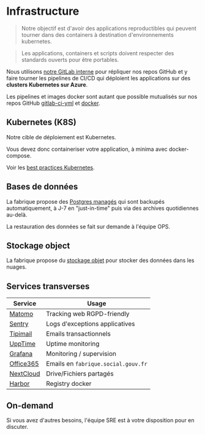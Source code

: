 # Infrastructure

> Notre objectif est d'avoir des applications reproductibles qui peuvent tourner dans des containers à destination d'environnements kubernetes.

> Les applications, containers et scripts doivent respecter des standards ouverts pour être portables.

Nous utilisons [notre GitLab interne](https://gitlab.factory.social.gouv.fr/) pour répliquer nos repos GitHub et y faire tourner les pipelines de CI/CD qui déploient les applications sur des **clusters Kubernetes sur Azure**.

Les pipelines et images docker sont autant que possible mutualisés sur nos repos GitHub [gitlab-ci-yml](https://github.com/SocialGouv/gitlab-ci-yml) et [docker](https://github.com/SocialGouv/docker).

## Kubernetes (K8S)

Notre cible de déploiement est Kubernetes.

Vous devez donc containeriser votre application, à minima avec docker-compose.

Voir les [best practices Kubernetes](/kubernetes).

## Bases de données

La fabrique propose des [Postgres managés](https://azure.microsoft.com/fr-fr/services/postgresql/#overview) qui sont backupés automatiquement, à J-7 en "just-in-time" puis via des archives quotidiennes au-delà.

La restauration des données se fait sur demande à l'équipe OPS.

## Stockage object

La fabrique propose du [stockage objet](https://docs.microsoft.com/fr-fr/azure/storage/blobs/storage-blobs-introduction) pour stocker des données dans les nuages.

## Services transverses

| Service                                                | Usage                               |
| ------------------------------------------------------ | ----------------------------------- |
| [Matomo](https://matomo.fabrique.social.gouv.fr)       | Tracking web RGPD-friendly          |
| [Sentry](https://sentry.fabrique.social.gouv.fr)       | Logs d'exceptions applicatives      |
| [Tipimail](https://tipimail.com)                       | Emails transactionnels              |
| [UppTime](https://socialgouv.github.io/upptime)        | Uptime monitoring                   |
| [Grafana](https://grafana.fabrique.social.gouv.fr)     | Monitoring / supervision            |
| [Office365](/outlook-office-365.md)                    | Emails en `fabrique.social.gouv.fr` |
| [NextCloud](https://nextcloud.fabrique.social.gouv.fr) | Drive/Fichiers partagés             |
| [Harbor](https://harbor.fabrique.social.gouv.fr)       | Registry docker                     |

## On-demand

Si vous avez d'autres besoins, l'équipe SRE est à votre disposition pour en discuter.
